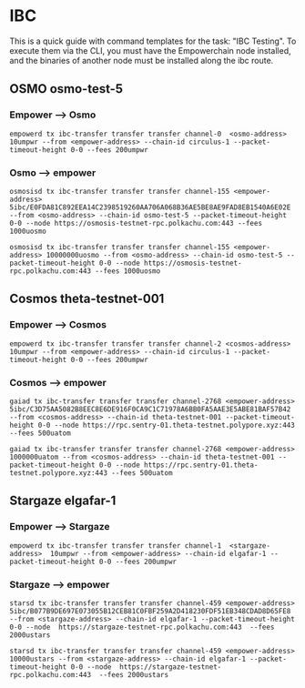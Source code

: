 # IBC 
This is a quick guide with command templates for the task: "IBC Testing". To execute them via the CLI, you must have the Empowerchain node installed, and the binaries of another node must be installed along the ibc route.


## OSMO  osmo-test-5
### Empower —> Osmo
```
empowerd tx ibc-transfer transfer transfer channel-0  <osmo-address>  10umpwr --from <empower-address> --chain-id circulus-1 --packet-timeout-height 0-0 --fees 200umpwr
```
### Osmo —> empower 
```
osmosisd tx ibc-transfer transfer transfer channel-155 <empower-address>  5ibc/E0FDA81C892EEA14C2398519260AA706A068B36AE5BE8AE9FAD8EB1540A6E02E --from <osmo-address> --chain-id osmo-test-5 --packet-timeout-height 0-0 --node https://osmosis-testnet-rpc.polkachu.com:443 --fees 1000uosmo

osmosisd tx ibc-transfer transfer transfer channel-155 <empower-address> 10000000uosmo --from <osmo-address> --chain-id osmo-test-5 --packet-timeout-height 0-0 --node https://osmosis-testnet-rpc.polkachu.com:443 --fees 1000uosmo
```

## Cosmos theta-testnet-001

### Empower —> Cosmos
```
empowerd tx ibc-transfer transfer transfer channel-2 <cosmos-address> 10umpwr --from <empower-address> --chain-id circulus-1 --packet-timeout-height 0-0 --fees 200umpwr 
```
### Cosmos —> empower 
```
gaiad tx ibc-transfer transfer transfer channel-2768 <empower-address> 5ibc/C3D75AA5082B8EEC8E6DE916F0CA9C1C71978A6BB0FA5AAE3E5ABE81BAF57B42 --from <cosmos-address> --chain-id theta-testnet-001 --packet-timeout-height 0-0 --node https://rpc.sentry-01.theta-testnet.polypore.xyz:443 --fees 500uatom

gaiad tx ibc-transfer transfer transfer channel-2768 <empower-address> 1000000uatom --from <cosmos-address> --chain-id theta-testnet-001 --packet-timeout-height 0-0 --node https://rpc.sentry-01.theta-testnet.polypore.xyz:443 --fees 500uatom
```

## Stargaze elgafar-1

### Empower —> Stargaze
```
empowerd tx ibc-transfer transfer transfer channel-1  <stargaze-address>  10umpwr --from <empower-address> --chain-id elgafar-1 --packet-timeout-height 0-0 --fees 200umpwr
```
### Stargaze --> empower
```
starsd tx ibc-transfer transfer transfer channel-459 <empower-address>  5ibc/B077B9DE697E073055B12CEB81C0FBF259A2D418230FDF51EB348CDAD8D65FE8 --from <stargaze-address> --chain-id elgafar-1 --packet-timeout-height 0-0 --node  https://stargaze-testnet-rpc.polkachu.com:443  --fees 2000ustars

starsd tx ibc-transfer transfer transfer channel-459 <empower-address>  10000ustars --from <stargaze-address> --chain-id elgafar-1 --packet-timeout-height 0-0 --node  https://stargaze-testnet-rpc.polkachu.com:443  --fees 2000ustars
```
